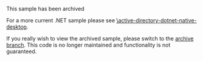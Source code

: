  This sample has been archived

For a more current .NET sample please see [\active-directory-dotnet-native-desktop](https://github.com/azure-samples/active-directory-dotnet-native-desktop).

If you really wish to view the archived sample, please switch to the [archive branch](https://github.com/AzureADQuickStarts/WebAPI-Bearer-DotNet/tree/complete). This code is no longer maintained and functionality is not guaranteed.
